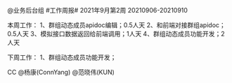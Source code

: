 @业务后台组 #工作周报#
2021年9月第2周 20210906-20210910

本周工作：
1、群组动态成员apidoc编辑；0.5人天
2、和前端对接群组apidoc；0.5人天
3、模拟接口数据返回给前端调用；1人天
4、群组动态成员功能开发；2人天

下周工作：
1、群组动态成员功能开发；

CC @杨康(ConnYang) @范晓伟(KUN) 
